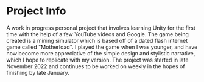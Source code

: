 # Project Info

A work in progress personal project that involves learning Unity for the first time with the help of a few YouTube videos and Google. 
The game being created is a mining simulator which is based off of a dated flash internet game called "Motherload".
I played the game when I was younger, and have now become more appreciative of the simple design and stylistic narrative, which I hope to replicate with my version.
The project was started in late November 2022 and continues to be worked on weekly in the hopes of finishing by late January.
